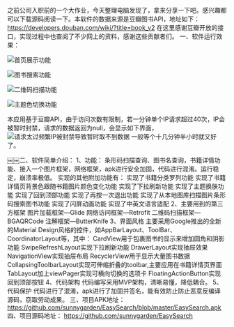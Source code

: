之前公司入职前的一个大作业，今天整理电脑发现了，拿来分享一下吧。感兴趣都可以下载源码阅读一下。本软件的数据来源是豆瓣图书API，地址如下：https://developers.douban.com/wiki/?title=book_v2
在这里感谢豆瓣开放的接口，实现过程中也查阅了不少网上的资料，感谢这些贡献者们。
一、软件运行效果：

![首页展示功能](http://upload-images.jianshu.io/upload_images/3050329-a0f2163f538ac367.gif?imageMogr2/auto-orient/strip)

![图书搜索功能](http://upload-images.jianshu.io/upload_images/3050329-241d8a7320b6e5fb.gif?imageMogr2/auto-orient/strip)

![二维码扫描功能](http://upload-images.jianshu.io/upload_images/3050329-16733cd78c0d8190.gif?imageMogr2/auto-orient/strip)


![主题色切换功能](http://upload-images.jianshu.io/upload_images/3050329-eaf1d9b895887e94.gif?imageMogr2/auto-orient/strip)

本应用基于豆瓣API，由于访问次数有限制，若一分钟单个IP请求超过40次，IP会被暂时封禁，请求的数据返回为null，会显示如下界面，
![请求太过频繁IP被封禁导致暂时取不到数据](http://upload-images.jianshu.io/upload_images/3050329-bd522b32b5028849.jpg?imageMogr2/auto-orient/strip%7CimageView2/2/w/1240)
一般等个十几分钟半小时就又好了。

￼￼二、软件简单介绍：
1、功能：
条形码扫描查询、图书名查询，书籍详情功能、接入一个图片框架，网络框架，apk进行安全加固，代码进行混淆。运行稳定，崩溃率极低。
实现的其他附加功能有：
实现了书籍分类罗列功能
实现了书籍详情页背景色跟随书籍图片颜色变化功能
实现了下拉刷新功能
实现了主题换肤功能
实现了回到顶部功能
实现了再按一次退出功能
实现了从本地图库扫描图片条形码搜索图书功能
实现了闪屏动画功能
实现了中英文语言适配
2、主要用到的第三方框架
图片加载框架—Glide
网络访问框架—Retrofit
二维码扫描框架—BGAQRCode
注解框架—ButterKnife
3、界面风格
主要采用Google推出的全新的Material Design风格的控件，如AppBarLayout、ToolBar、CoordinatorLayout等，其中：
CardView用于包裹图书的显示来增加圆角和阴影功能
SwipeRefreshLayout实现下拉刷新功能
DrawerLayout实现抽屉效果
NavigationView实现抽屉布局
RecyclerView用于显示大量图书数据
CollapsingToolbarLayout实现可伸缩折叠的toolbar,主要应用在书籍详情页界面
TabLayout加上viewPager实现可横向切换的选项卡
FloatingActionButton实现回到顶部按钮
4、代码架构
代码编写采用MVP架构，清晰易懂，降低耦合。
5、代码保护
代码进行了混淆，apk进行了加固并签名，能有效防止防止恶意反编译源码，窃取劳动成果。
三、项目APK地址：
https://github.com/sunnygarden/EasySearch/blob/master/EasySearch.apk
四、项目源码地址：
https://github.com/sunnygarden/EasySearch
